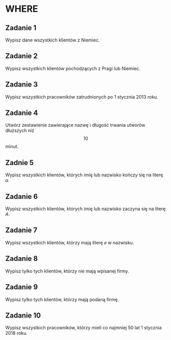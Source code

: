 # WHERE

## Zadanie 1

Wypisz dane wszystkich klientów z Niemiec.

## Zadanie 2

Wypisz wszystkich klientów pochodzących z Pragi lub Niemiec.

## Zadanie 3

Wypisz wszystkich pracowników zatrudnionych po 1 stycznia 2013 roku.

## Zadanie 4

Utwórz zestawienie zawierające nazwę i długość trwania utworów dłuższych niż $$10$$ minut.

## Zadnie 5

Wypisz wszystkich klientów, których imię lub nazwisko kończy się na literę *a*.

## Zadanie 6

Wypisz wszystkich klientów, których imię lub nazwisko zaczyna się na literę *A*.

## Zadanie 7

Wypisz wszystkich klientów, którzy mają literę *e* w nazwisku.

## Zadanie 8

Wypisz tylko tych klientów, którzy nie mają wpisanej firmy.

## Zadanie 9

Wypisz tylko tych klientów, którzy mają podaną firmę.

## Zadanie 10

Wypisz wszystkich pracowników, którzy mieli co najmniej 50 lat 1 stycznia 2018 roku.